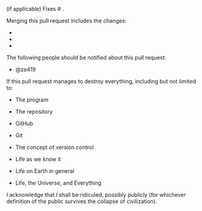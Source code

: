 (if applicable) Fixes # .

Merging this pull request includes the changes:
 
 - 
 
 - 
 
 - 
 
The following people should be notified about this pull request:
 
 - @za419
 
If this pull request manages to destroy everything, including but not limited to:

 - The program
 
 - The repository
 
 - GitHub
 
 - Git
 
 - The concept of version control
 
 - Life as we know it
 
 - Life on Earth in general
 
 - Life, the Universe, and Everything
 
I acknowledge that I shall be ridiculed, possibly publicly (for whichever definition 
of the public survives the collapse of civilization).
